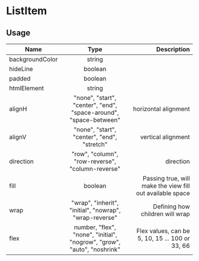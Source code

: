 <!-- 
This is an auto-generated markdown. 
You can change it in "/Users/daniel/Dev/allthings/elements/src/ListItem/ListItem.tsx" and run build:docs to update this file.
-->
# ListItem

## Usage
| Name        | Type           | Description  |
| ----------- |:--------------:| ------------:|
|backgroundColor|string|
|hideLine|boolean|
|padded|boolean|
|htmlElement|string|
|alignH|"none", "start", "center", "end", "space-around", "space-between"|horizontal alignment
|alignV|"none", "start", "center", "end", "stretch"|vertical alignment
|direction|"row", "column", "row-reverse", "column-reverse"|direction
|fill|boolean|Passing true, will make the view fill out available space
|wrap|"wrap", "inherit", "initial", "nowrap", "wrap-reverse"|Defining how children will wrap
|flex|number, "flex", "none", "initial", "nogrow", "grow", "auto", "noshrink"|Flex values, can be 5, 10, 15 ... 100 or 33, 66
